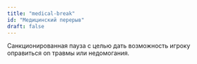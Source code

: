 ```yaml
---
title: "medical-break"
id: "Медицинский перерыв"
draft: false
---
```


Санкционированная пауза с целью дать возможность игроку оправиться оn травмы или недомогания.